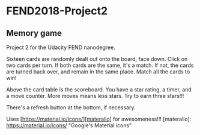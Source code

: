 <h1>FEND2018-Project2</h1>

<h2>Memory game</h2>

Project 2 for the Udacity FEND nanodegree.

Sixteen cards are randomly dealt out onto the board, face down. Click on two cards per turn.
If both cards are the same, it's a match. If not, the cards are turned back over, and
remain in the same place. Match all the cards to win!

Above the card table is the scoreboard. You have a star rating, a timer, and a move counter.
More moves means less stars. Try to earn three stars!!!

There's a refresh button at the bottom, if necessary.

Uses [https://material.io/icons/][materalio] for awesomeness!!!
[materalio]: https://material.io/icons/ "Google's Material icons"
